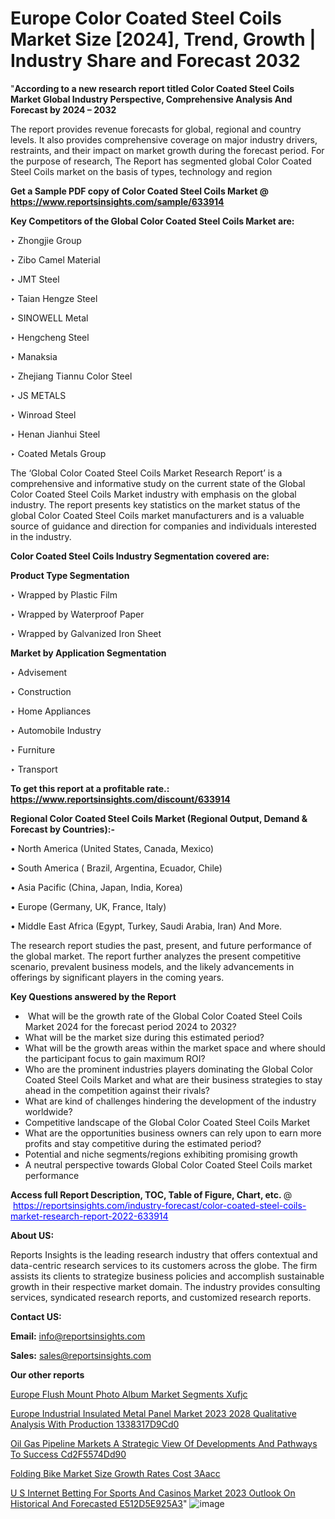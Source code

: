 # Europe Color Coated Steel Coils Market Size [2024], Trend, Growth | Industry Share and Forecast 2032

"<strong>According to a new research report titled Color Coated Steel Coils Market Global Industry Perspective, Comprehensive Analysis And Forecast by 2024 – 2032</strong>

The report provides revenue forecasts for global, regional and country levels. It also provides comprehensive coverage on major industry drivers, restraints, and their impact on market growth during the forecast period. For the purpose of research, The Report has segmented global Color Coated Steel Coils market on the basis of types, technology and region

<strong>Get a Sample PDF copy of Color Coated Steel Coils Market </strong><strong>@<a href=https://www.reportsinsights.com/sample/633914 style=color:#0000ff;> https://www.reportsinsights.com/sample/633914</a></strong></font>

<strong>Key Competitors of the Global Color Coated Steel Coils Market are:</strong>

‣ Zhongjie Group

‣ Zibo Camel Material

‣ JMT Steel

‣ Taian Hengze Steel

‣ SINOWELL Metal

‣ Hengcheng Steel

‣ Manaksia

‣ Zhejiang Tiannu Color Steel

‣ JS METALS

‣ Winroad Steel

‣ Henan Jianhui Steel

‣ Coated Metals Group

The ‘Global Color Coated Steel Coils Market Research Report’ is a comprehensive and informative study on the current state of the Global Color Coated Steel Coils Market industry with emphasis on the global industry. The report presents key statistics on the market status of the global Color Coated Steel Coils market manufacturers and is a valuable source of guidance and direction for companies and individuals interested in the industry.

<strong>Color Coated Steel Coils Industry Segmentation covered are:</strong>

<strong>Product Type Segmentation</strong>

‣    Wrapped by Plastic Film

‣ Wrapped by Waterproof Paper

‣ Wrapped by Galvanized Iron Sheet

<strong>Market by Application Segmentation</strong>

‣   Advisement

‣ Construction

‣ Home Appliances

‣ Automobile Industry

‣ Furniture

‣ Transport

<strong>To get this report at a profitable rate.: <a href=https://www.reportsinsights.com/discount/633914 style=color:#0000ff;>https://www.reportsinsights.com/discount/633914</a></strong></font>

<strong>Regional Color Coated Steel Coils Market (Regional Output, Demand &amp; Forecast by Countries):-</strong>

• North America (United States, Canada, Mexico)

• South America ( Brazil, Argentina, Ecuador, Chile)

• Asia Pacific (China, Japan, India, Korea)

• Europe (Germany, UK, France, Italy)

• Middle East Africa (Egypt, Turkey, Saudi Arabia, Iran) And More.

The research report studies the past, present, and future performance of the global market. The report further analyzes the present competitive scenario, prevalent business models, and the likely advancements in offerings by significant players in the coming years.

<strong>Key Questions answered by the Report</strong>
<ul>
  <li> What will be the growth rate of the Global Color Coated Steel Coils Market 2024 for the forecast period 2024 to 2032?</li>
  <li>What will be the market size during this estimated period?</li>
  <li>What will be the growth areas within the market space and where should the participant focus to gain maximum ROI?</li>
  <li>Who are the prominent industries players dominating the Global Color Coated Steel Coils Market and what are their business strategies to stay ahead in the competition against their rivals?</li>
  <li>What are kind of challenges hindering the development of the industry worldwide?</li>
  <li>Competitive landscape of the Global Color Coated Steel Coils Market</li>
  <li>What are the opportunities business owners can rely upon to earn more profits and stay competitive during the estimated period?</li>
  <li>Potential and niche segments/regions exhibiting promising growth</li>
  <li>A neutral perspective towards Global Color Coated Steel Coils market performance</li>
</ul>
<strong>Access full Report Description, TOC, Table of Figure, Chart, etc. </strong>@  <a href=https://reportsinsights.com/industry-forecast/color-coated-steel-coils-market-research-report-2022-633914 style=color:#0000ff;>https://reportsinsights.com/industry-forecast/color-coated-steel-coils-market-research-report-2022-633914</a></font>

<strong><strong>About US</strong>:</strong>

Reports Insights is the leading research industry that offers contextual and data-centric research services to its customers across the globe. The firm assists its clients to strategize business policies and accomplish sustainable growth in their respective market domain. The industry provides consulting services, syndicated research reports, and customized research reports.

<strong>Contact US:</strong>

<p class=""""><b>Email:</b> <a href=mailto:info@reportsinsights.com>info@reportsinsights.com</a></p>
<p class=""""><b>Sales:</b> <a href=mailto:sales@reportsinsights.com>sales@reportsinsights.com</a></p>

<strong>Our other reports</strong>

<a href=https://www.linkedin.com/pulse/europe-flush-mount-photo-album-market-segments-xufjc/>Europe Flush Mount Photo Album Market Segments Xufjc</a>

<a href=https://medium.com/@akitotamura255/europe-industrial-insulated-metal-panel-market-2023-2028-qualitative-analysis-with-production-1338317d9cd0>Europe Industrial Insulated Metal Panel Market 2023 2028 Qualitative Analysis With Production 1338317D9Cd0</a>

<a href=https://medium.com/@gavdeakash979/oil-gas-pipeline-markets-a-strategic-view-of-developments-and-pathways-to-success-cd2f5574dd90>Oil Gas Pipeline Markets A Strategic View Of Developments And Pathways To Success Cd2F5574Dd90</a>

<a href=https://www.linkedin.com/pulse/folding-bike-market-size-growth-rates-cost-3aacc/>Folding Bike Market Size Growth Rates Cost 3Aacc</a>

<a href=https://medium.com/@shreyaw909/u-s-internet-betting-for-sports-and-casinos-market-2023-outlook-on-historical-and-forecasted-e512d5e925a3>U S Internet Betting For Sports And Casinos Market 2023 Outlook On Historical And Forecasted E512D5E925A3</a>"
![image](https://github.com/aakesh123242/RIMarket/assets/158431203/ca5e0805-2f0c-4f30-8100-40e04551909f)

